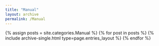 ```yaml
---
title: "Manual"
layout: archive
permalink: /Manual
---
```



{% assign posts = site.categories.Manual %}
{% for post in posts %} {% include archive-single.html type=page.entries_layout %} {% endfor %}